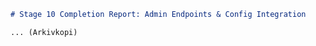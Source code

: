 ```markdown
# Stage 10 Completion Report: Admin Endpoints & Config Integration

... (Arkivkopi)
```

